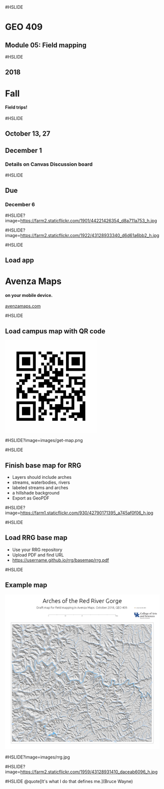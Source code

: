 #HSLIDE
# GEO 409
## Module 05: Field mapping


#HSLIDE
## 2018
# Fall
#### Field trips!


#HSLIDE
## October 13, 27
## December 1
### Details on Canvas Discussion board

#HSLIDE
## Due
### December 6

#HSLIDE?image=https://farm2.staticflickr.com/1901/44221426354_d8a711a753_h.jpg

#HSLIDE?image=https://farm2.staticflickr.com/1922/43128933340_d6d61a6bb2_h.jpg

#HSLIDE
## Load app
# Avenza Maps 
#### on your mobile device.
[avenzamaps.com](https://avenzamaps.com)

#HSLIDE
## Load campus map with QR code
![images/get-map.png](images/get-map.png)

#HSLIDE?image=images/get-map.png


#HSLIDE
## Finish base map for RRG
* Layers should include arches
* streams, waterbodies, rivers
* labeled streams and arches
* a hillshade background
* Export as GeoPDF

#HSLIDE?image=https://farm1.staticflickr.com/930/42790171395_a745af0f06_h.jpg

#HSLIDE
## Load RRG base map
* Use your RRG repository
* Upload PDF and find URL
* https://username.github.io/rrg/basemap/rrg.pdf

#HSLIDE
## Example map
![images/rrg.jpg](images/rrg.jpg)


#HSLIDE?image=images/rrg.jpg

#HSLIDE?image=https://farm2.staticflickr.com/1959/43128931410_daceab6096_h.jpg

#HSLIDE
@quote[It's what I do that defines me.](Bruce Wayne)